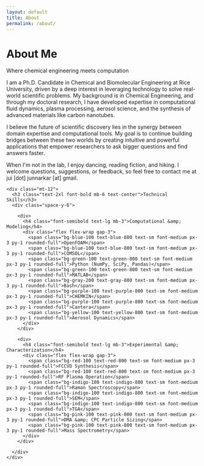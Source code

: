 ```yaml
---
layout: default
title: About
permalink: /about/
---
```


<div class="about-hero-bg text-white">
  <div class="bg-black bg-opacity-50">
    <div class="max-w-4xl mx-auto px-6 py-24 text-center">
      <h1 class="text-6xl font-bold">About Me</h1>
      <p class="text-xl mt-4 bg-blue-600 inline-block px-4 py-1 rounded-md">
        Where chemical engineering meets computation
      </p>
    </div>
  </div>
</div>

<section class="max-w-4xl mx-auto px-6 py-12">
  <div class="bg-white p-8 rounded-2xl shadow-lg border border-gray-200 -mt-32 relative z-10">
    <div class="text-lg text-gray-700 leading-relaxed space-y-4">
      <p>
        I am a Ph.D. Candidate in Chemical and Biomolecular Engineering at Rice University, driven by a deep interest in leveraging technology to solve real-world scientific problems. My background is in Chemical Engineering, and through my doctoral research, I have developed expertise in computational fluid dynamics, plasma processing, aerosol science, and the synthesis of advanced materials like carbon nanotubes.
      </p>
      <p>
        I believe the future of scientific discovery lies in the synergy between domain expertise and computational tools. My goal is to continue building bridges between these two worlds by creating intuitive and powerful applications that empower researchers to ask bigger questions and find answers faster.
      </p>
      <p>
        When I'm not in the lab, I enjoy dancing, reading fiction, and hiking. I welcome questions, suggestions, or feedback, so feel free to contact me at jui [dot] junnarkar [at] gmail.
      </p>
    </div>

    <div class="mt-12">
      <h3 class="text-2xl font-bold mb-6 text-center">Technical Skills</h3>
      <div class="space-y-6">

        <div>
          <h4 class="font-semibold text-lg mb-3">Computational &amp; Modeling</h4>
          <div class="flex flex-wrap gap-3">
            <span class="bg-blue-100 text-blue-800 text-sm font-medium px-3 py-1 rounded-full">OpenFOAM</span>
            <span class="bg-blue-100 text-blue-800 text-sm font-medium px-3 py-1 rounded-full">COMSOL</span>
            <span class="bg-green-100 text-green-800 text-sm font-medium px-3 py-1 rounded-full">Python (NumPy, SciPy, Pandas)</span>
            <span class="bg-green-100 text-green-800 text-sm font-medium px-3 py-1 rounded-full">MATLAB</span>
            <span class="bg-gray-200 text-gray-800 text-sm font-medium px-3 py-1 rounded-full">Bash</span>
            <span class="bg-purple-100 text-purple-800 text-sm font-medium px-3 py-1 rounded-full">CHEMKIN</span>
            <span class="bg-purple-100 text-purple-800 text-sm font-medium px-3 py-1 rounded-full">Cantera</span>
            <span class="bg-yellow-100 text-yellow-800 text-sm font-medium px-3 py-1 rounded-full">Aerosol Dynamics</span>
          </div>
        </div>

        <div>
          <h4 class="font-semibold text-lg mb-3">Experimental &amp; Characterization</h4>
          <div class="flex flex-wrap gap-3">
            <span class="bg-red-100 text-red-800 text-sm font-medium px-3 py-1 rounded-full">FCCVD Synthesis</span>
            <span class="bg-red-100 text-red-800 text-sm font-medium px-3 py-1 rounded-full">RF Plasma Operation</span>
            <span class="bg-indigo-100 text-indigo-800 text-sm font-medium px-3 py-1 rounded-full">Raman Spectroscopy</span>
            <span class="bg-indigo-100 text-indigo-800 text-sm font-medium px-3 py-1 rounded-full">SEM</span>
            <span class="bg-indigo-100 text-indigo-800 text-sm font-medium px-3 py-1 rounded-full">TGA</span>
            <span class="bg-pink-100 text-pink-800 text-sm font-medium px-3 py-1 rounded-full">DMA &amp; CPC Particle Sizing</span>
            <span class="bg-pink-100 text-pink-800 text-sm font-medium px-3 py-1 rounded-full">Mass Spectrometry</span>
          </div>
        </div>

      </div>
    </div>
  </div>
</section>
